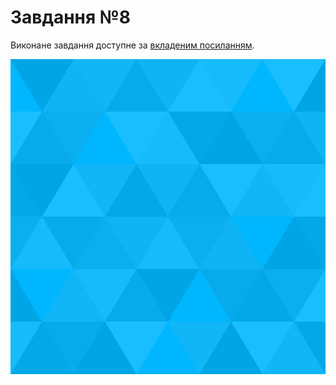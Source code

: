 # Завдання №8

Виконане завдання доступне за [вкладеним посиланням](https://www.figma.com/design/p163Hxd1Dn2TgwxP5b3eDz/Assignments?node-id=54-295&t=5YYdBnWVvP3V7nlp-1).

![Узор](images/pattern.png)
